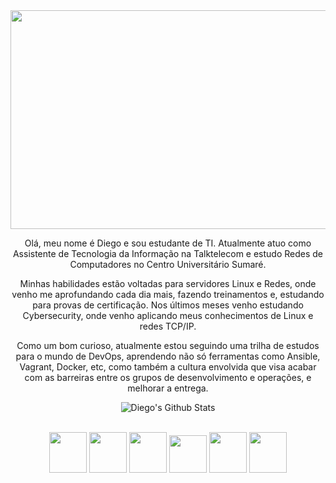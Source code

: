 <div align="center">

   <img src="https://i.pinimg.com/originals/70/8b/93/708b93095802197d5b91840040e5dcb4.gif" width="600" height="350">

</div>

<p align="center">
   Olá, meu nome é Diego e sou estudante de TI. Atualmente atuo como Assistente de Tecnologia da Informação na Talktelecom e estudo Redes de Computadores no Centro Universitário Sumaré.
</P>
<p align="center">
   Minhas habilidades estão voltadas para servidores Linux e Redes, onde venho me aprofundando cada dia mais, fazendo treinamentos e, estudando para provas de certificação. Nos últimos meses venho estudando Cybersecurity, onde venho aplicando meus conhecimentos de Linux e redes TCP/IP.   
</P>
<p align="center">
   Como um bom curioso, atualmente estou seguindo uma trilha de estudos para o mundo de DevOps, aprendendo não só ferramentas como Ansible, Vagrant, Docker, etc, como também a cultura envolvida que visa acabar com as barreiras entre os grupos de desenvolvimento e operações, e melhorar a entrega.
</p>

<div align="center">

![Diego's Github Stats](https://github-readme-stats.vercel.app/api?username=diego5896&show_icons=true&theme=radical)
  
</div>

<br>
<div align="center">
        <img src="https://upload.wikimedia.org/wikipedia/commons/0/0a/Python.svg" width="60" height="65" al>
        <img src="https://upload.wikimedia.org/wikipedia/commons/3/35/Tux.svg" width="60" height="65" al>
        <img src="https://upload.wikimedia.org/wikipedia/commons/9/9f/Vimlogo.svg" width="60" height="65" al>
        <img src="https://cdn.worldvectorlogo.com/logos/visual-studio-code-1.svg" width="60" height="60" al>
        <img src="https://upload.wikimedia.org/wikipedia/commons/3/3f/Git_icon.svg" width="60" height="65" al>
        <img src="https://cdn.worldvectorlogo.com/logos/vagrant.svg" width="60" height="65" al>
</div>
